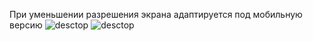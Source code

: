 При уменьшении разрешения экрана адаптируется под мобильную версию
![desctop](https://i.postimg.cc/vmmJpzMR/1.jpg)
![desctop](https://i.postimg.cc/ZqDGZdKW/1-mob.png)
